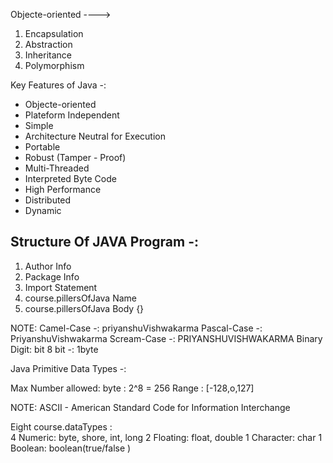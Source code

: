  Objecte-oriented  ---->   
 1. Encapsulation
 2. Abstraction 
 3. Inheritance
 4. Polymorphism
 
 
 Key Features of Java -:
 
- Objecte-oriented
- Plateform Independent
- Simple
- Architecture Neutral for Execution
- Portable
- Robust (Tamper - Proof)
- Multi-Threaded 
- Interpreted Byte Code
- High Performance
- Distributed
- Dynamic

Structure Of JAVA Program -:
----------------------------
1. Author Info
2. Package Info
3. Import Statement
4. course.pillersOfJava Name
5. course.pillersOfJava Body {}


NOTE: Camel-Case  -: priyanshuVishwakarma
      Pascal-Case -: PriyanshuVishwakarma 
	  Scream-Case -: PRIYANSHUVISHWAKARMA
      Binary Digit: bit
	  8 bit -: 1byte
	  
Java Primitive Data Types -:

Max Number allowed: 
byte  : 2^8 = 256
Range : [-128,o,127]

NOTE: ASCII - American Standard Code for Information Interchange

Eight course.dataTypes :  
4 Numeric: byte, shore, int, long
2 Floating: float, double
1 Character: char
1 Boolean: boolean(true/false )

